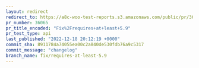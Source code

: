 ```yaml
---
layout: redirect
redirect_to: https://a8c-woo-test-reports.s3.amazonaws.com/public/pr/36065/api/index.html
pr_number: 36065
pr_title_encoded: "Fix%2Frequires+at+least+5.9"
pr_test_type: api
last_published: "2022-12-18 20:12:19 +0000"
commit_sha: 8911784a74055ea00c2a840de530fdb76a9c5317
commit_message: "changelog"
branch_name: fix/requires-at-least-5.9
---
```

